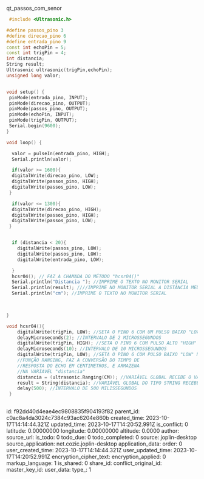 qt_passos_com_senor

````c++
 #include <Ultrasonic.h>

#define passos_pino 3
#define direcao_pino 6
#define entrada_pino 9
const int echoPin = 5;
const int trigPin = 4;
int distancia;
String result; 
Ultrasonic ultrasonic(trigPin,echoPin);
unsigned long valor;


void setup() {
 pinMode(entrada_pino, INPUT);
 pinMode(direcao_pino, OUTPUT);
 pinMode(passos_pino, OUTPUT);
 pinMode(echoPin, INPUT); 
 pinMode(trigPin, OUTPUT);
 Serial.begin(9600);
}

void loop() {

  valor = pulseIn(entrada_pino, HIGH);
  Serial.println(valor);

  if(valor >= 1600){
  digitalWrite(direcao_pino, LOW);
  digitalWrite(passos_pino, HIGH);
  digitalWrite(passos_pino, LOW);
 }

  if(valor <= 1300){
  digitalWrite(direcao_pino, HIGH);
  digitalWrite(passos_pino, HIGH);
  digitalWrite(passos_pino, LOW);
 }


  if (distancia < 20){
    digitalWrite(passos_pino, LOW);
    digitalWrite(passos_pino, LOW);
    digitalWrite(entrada_pino, LOW);

  }
  hcsr04(); // FAZ A CHAMADA DO MÉTODO "hcsr04()"
  Serial.println("Distancia "); //IMPRIME O TEXTO NO MONITOR SERIAL
  Serial.println(result); ////IMPRIME NO MONITOR SERIAL A DISTÂNCIA MEDIDA
  Serial.println("cm"); //IMPRIME O TEXTO NO MONITOR SERIAL


  
}

void hcsr04(){
    digitalWrite(trigPin, LOW); //SETA O PINO 6 COM UM PULSO BAIXO "LOW"
    delayMicroseconds(2); //INTERVALO DE 2 MICROSSEGUNDOS
    digitalWrite(trigPin, HIGH); //SETA O PINO 6 COM PULSO ALTO "HIGH"
    delayMicroseconds(10); //INTERVALO DE 10 MICROSSEGUNDOS
    digitalWrite(trigPin, LOW); //SETA O PINO 6 COM PULSO BAIXO "LOW" NOVAMENTE
    //FUNÇÃO RANGING, FAZ A CONVERSÃO DO TEMPO DE
    //RESPOSTA DO ECHO EM CENTIMETROS, E ARMAZENA
    //NA VARIAVEL "distancia"
    distancia = (ultrasonic.Ranging(CM)); //VARIÁVEL GLOBAL RECEBE O VALOR DA DISTÂNCIA MEDIDA
    result = String(distancia); //VARIÁVEL GLOBAL DO TIPO STRING RECEBE A DISTÂNCIA(CONVERTIDO DE INTEIRO PARA STRING)
    delay(500); //INTERVALO DE 500 MILISSEGUNDOS
 }
 
````

id: f92dd40d4eae4ec9808835f904193f82
parent_id: c0ac8a4da3024c7384c93ac6204e860b
created_time: 2023-10-17T14:14:44.321Z
updated_time: 2023-10-17T14:20:52.991Z
is_conflict: 0
latitude: 0.00000000
longitude: 0.00000000
altitude: 0.0000
author: 
source_url: 
is_todo: 0
todo_due: 0
todo_completed: 0
source: joplin-desktop
source_application: net.cozic.joplin-desktop
application_data: 
order: 0
user_created_time: 2023-10-17T14:14:44.321Z
user_updated_time: 2023-10-17T14:20:52.991Z
encryption_cipher_text: 
encryption_applied: 0
markup_language: 1
is_shared: 0
share_id: 
conflict_original_id: 
master_key_id: 
user_data: 
type_: 1